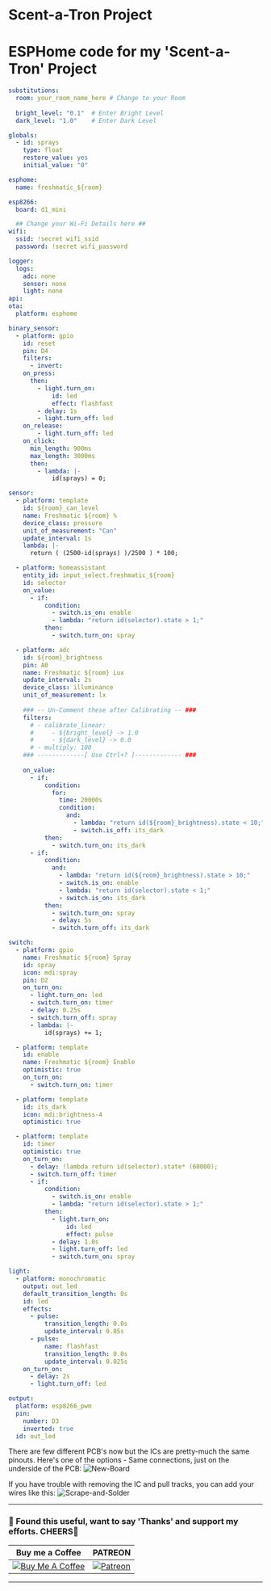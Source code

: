 # Scent-a-Tron Project


# ESPHome code for my 'Scent-a-Tron' Project

```yaml
substitutions:
  room: your_room_name_here # Change to your Room
  
  bright_level: "0.1"  # Enter Bright Level
  dark_level: "1.0"    # Enter Dark Level

globals:
  - id: sprays
    type: float
    restore_value: yes
    initial_value: "0"

esphome:
  name: freshmatic_${room}

esp8266:
  board: d1_mini

  ## Change your Wi-Fi Details here ##
wifi:
  ssid: !secret wifi_ssid
  password: !secret wifi_password

logger:
  logs:
    adc: none
    sensor: none
    light: none
api:
ota:
  platform: esphome

binary_sensor:
  - platform: gpio
    id: reset
    pin: D4
    filters:
      - invert:
    on_press:
      then:
        - light.turn_on:
            id: led
            effect: flashfast
        - delay: 1s
        - light.turn_off: led
    on_release:
        - light.turn_off: led
    on_click:
      min_length: 900ms
      max_length: 3000ms
      then:
        - lambda: |-
            id(sprays) = 0;

sensor:
  - platform: template
    id: ${room}_can_level
    name: Freshmatic ${room} %
    device_class: pressure
    unit_of_measurement: "Can"
    update_interval: 1s
    lambda: |-
      return ( (2500-id(sprays) )/2500 ) * 100;

  - platform: homeassistant
    entity_id: input_select.freshmatic_${room}
    id: selector
    on_value:
      - if:
          condition:
            - switch.is_on: enable
            - lambda: "return id(selector).state > 1;"
          then:
            - switch.turn_on: spray

  - platform: adc
    id: ${room}_brightness
    pin: A0
    name: Freshmatic ${room} Lux
    update_interval: 2s
    device_class: illuminance
    unit_of_measurement: lx
    
    ### -- Un-Comment these after Calibrating -- ###
    filters:
      # - calibrate_linear:
      #     - ${bright_level} -> 1.0
      #     - ${dark_level} -> 0.0
      # - multiply: 100
    ### -------------[ Use Ctrl+? ]------------- ###
    
    on_value:
      - if:
          condition:
            for:
              time: 20000s
              condition:
                and:
                  - lambda: "return id(${room}_brightness).state < 10;"
                  - switch.is_off: its_dark
          then:
            - switch.turn_on: its_dark
      - if:
          condition:
            and:
              - lambda: "return id(${room}_brightness).state > 10;"
              - switch.is_on: enable
              - lambda: "return id(selector).state < 1;"
              - switch.is_on: its_dark
          then:
            - switch.turn_on: spray
            - delay: 5s
            - switch.turn_off: its_dark

switch:
  - platform: gpio
    name: Freshmatic ${room} Spray
    id: spray
    icon: mdi:spray
    pin: D2
    on_turn_on:
      - light.turn_on: led
      - switch.turn_on: timer
      - delay: 0.25s
      - switch.turn_off: spray
      - lambda: |-
          id(sprays) += 1;

  - platform: template
    id: enable
    name: Freshmatic ${room} Enable
    optimistic: true
    on_turn_on:
      - switch.turn_on: timer

  - platform: template
    id: its_dark
    icon: mdi:brightness-4
    optimistic: true

  - platform: template
    id: timer
    optimistic: true
    on_turn_on:
      - delay: !lambda return id(selector).state* (60000);
      - switch.turn_off: timer
      - if:
          condition:
            - switch.is_on: enable
            - lambda: "return id(selector).state > 1;"
          then:
            - light.turn_on:
                id: led
                effect: pulse
            - delay: 1.0s
            - light.turn_off: led
            - switch.turn_on: spray

light:
  - platform: monochromatic
    output: out_led
    default_transition_length: 0s
    id: led
    effects:
      - pulse:
          transition_length: 0.0s
          update_interval: 0.05s
      - pulse:
          name: flashfast
          transition_length: 0.0s
          update_interval: 0.025s
    on_turn_on:
      - delay: 2s
      - light.turn_off: led

output:
  platform: esp8266_pwm
  pin:
    number: D3
    inverted: true
  id: out_led
```

There are few different PCB's now but the ICs are pretty-much the same pinouts.
Here's one of the options - Same connections, just on the underside of the PCB:
![New-Board](https://github.com/3ative/scent-a-tron/assets/51385971/e087943e-5188-42e2-85e4-95de97f97c71)

If you have trouble with removing the IC and pull tracks, you can add your wires like this:
![Scrape-and-Solder](https://github.com/3ative/scent-a-tron/assets/51385971/65825314-ecd5-423e-a73f-f10d0f814aed)


---
### 🤝 Found this useful, want to say 'Thanks' and support my efforts. CHEERS🍺
| Buy me a Coffee | PATREON |
|-----------------|---------|
| [![Buy Me A Coffee](https://img.shields.io/badge/Buy%20Me%20A%20Coffee-donate-yellow.svg?style=flat-square&logo=buy-me-a-coffee)](https://www.buymeacoffee.com/3ative) | [![Patreon](https://img.shields.io/badge/Patreon-support-red.svg?style=flat-square&logo=patreon)](https://www.patreon.com/3ative) |
---
